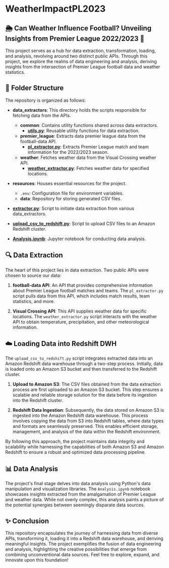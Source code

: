 # WeatherImpactPL2023

## 🌦️ Can Weather Influence Football? Unveiling Insights from Premier League 2022/2023 🌟
This project serves as a hub for data extraction, transformation, loading, and analysis, revolving around two distinct public APIs. Through this project, we explore the realms of data engineering and analysis, deriving insights from the intersection of Premier League football data and weather statistics.

## 📂 Folder Structure
The repository is organized as follows:

- **data_extractors**: This directory holds the scripts responsible for fetching data from the APIs.
  - **common**: Contains utility functions shared across data extractors.
    - [**utils.py**](data_extractors/common/utils.py): Reusable utility functions for data extraction.
  - **premier_league**: Extracts data premier league data from the football-data API.
    - [**pl_extractor.py**](data_extractors/premier_league/pl_extractor.py): Extracts Premier League match and team information for the 2022/2023 season.
  - **weather**: Fetches weather data from the Visual Crossing weather API.
    - [**weather_extractor.py**](data_extractors/weather/weather_extractor.py): Fetches weather data for specified locations.

- **resources**: Houses essential resources for the project.
  - `.env`: Configuration file for environment variables.
  - **data**: Repository for storing generated CSV files.

- [**extractor.py**](extractor.py): Script to initiate data extraction from various data_extractors.
- [**upload_csv_to_redshift.py**](upload_csv_to_redshift.py): Script to upload CSV files to an Amazon Redshift cluster.
- [**Analysis.ipynb**](Analysis.ipynb): Jupyter notebook for conducting data analysis.

## 🔍 Data Extraction
The heart of this project lies in data extraction. Two public APIs were chosen to source our data:

1. **football-data API**: An API that provides comprehensive information about Premier League football matches and teams. The `pl_extractor.py` script pulls data from this API, which includes match results, team statistics, and more.

2. **Visual Crossing API**: This API supplies weather data for specific locations. The `weather_extractor.py` script interacts with the weather API to obtain temperature, precipitation, and other meteorological information.

## ☁️ Loading Data into Redshift DWH
The `upload_csv_to_redshift.py` script integrates extracted data into an Amazon Redshift data warehouse through a two-step process. Initially, data is loaded onto an Amazon S3 bucket and then transferred to the Redshift cluster.

1. **Upload to Amazon S3**: The CSV files obtained from the data extraction process are first uploaded to an Amazon S3 bucket. This step ensures a scalable and reliable storage solution for the data before its ingestion into the Redshift cluster.

2. **Redshift Data Ingestion**: Subsequently, the data stored on Amazon S3 is ingested into the Amazon Redshift data warehouse. This process involves copying the data from S3 into Redshift tables, where data types and formats are seamlessly preserved. This enables efficient storage, management, and analysis of the data within the Redshift environment.

By following this approach, the project maintains data integrity and scalability while harnessing the capabilities of both Amazon S3 and Amazon Redshift to ensure a robust and optimized data processing pipeline.


## 📊 Data Analysis
The project's final stage delves into data analysis using Python's data manipulation and visualization libraries. The `Analysis.ipynb` notebook showcases insights extracted from the amalgamation of Premier League and weather data. While not overly complex, this analysis paints a picture of the potential synergies between seemingly disparate data sources.

## ✨ Conclusion
This repository encapsulates the journey of harnessing data from diverse APIs, transforming it, loading it into a Redshift data warehouse, and deriving meaningful insights. The project exemplifies the fusion of data engineering and analysis, highlighting the creative possibilities that emerge from combining unconventional data sources. Feel free to explore, expand, and innovate upon this foundation!